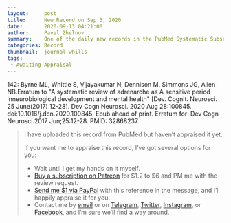 ```yaml
---
layout:     post
title:      New Record on Sep 3, 2020
date:       2020-09-13 04:21:00
author:     Pavel Zhelnov
summary:    One of the daily new records in the PubMed Systematic Subset indexed by Sep 3, 2020.
categories: Record
thumbnail:  journal-whills
tags:
 - Awaiting Appraisal
---
```


142: Byrne ML, Whittle S, Vijayakumar N, Dennison M, Simmons JG, Allen NB.Erratum to "A systematic review of adrenarche as A sensitive period inneurobiological development and mental health" [Dev. Cognit. Neurosci. 25 June(2017) 12-28]. Dev Cogn Neurosci. 2020 Aug 28:100845. doi:10.1016/j.dcn.2020.100845. Epub ahead of print. Erratum for: Dev Cogn Neurosci.2017 Jun;25:12-28. PMID: 32868237.


> I have uploaded this record from PubMed but haven’t appraised it yet.
>
> If you want me to appraise this record, I’ve got several options for you:
> * Wait until I get my hands on it myself.
> * [Buy a subscription on Patreon](https://patreon.com/zheln) for $1.2 to $6 and PM me with the review request.
> * [Send me $1 via PayPal](https://paypal.me/pjelnov) with this reference in the message, and I’ll happily appraise it for you.
> * Contact me by [email](mailto:pavel@zheln.com) or on [Telegram](https://t.me/drzhelnov), [Twitter](https://twitter.com/drzhelnov), [Instagram](https://instagram.com/igzheln), or [Facebook](https://facebook.com/drzhelnov), and I’m sure we’ll find a way around.
